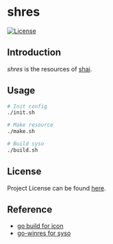 # shres

[![License](https://img.shields.io/github/license/cligpt/shres.svg)](https://github.com/cligpt/shres/blob/main/LICENSE)



## Introduction

*shres* is the resources of [shai](https://github.com/cligpt/shai).



## Usage

```bash
# Init config
./init.sh

# Make resource
./make.sh

# Build syso
./build.sh
```



## License

Project License can be found [here](LICENSE).



## Reference

- [go build for icon](https://www.golang.cx/go/golang%E7%BC%96%E8%AF%91exe%E4%BF%AE%E6%94%B9%E5%9B%BE%E6%A0%87.html)
- [go-winres for syso](https://juejin.cn/post/7281118263966351372)
